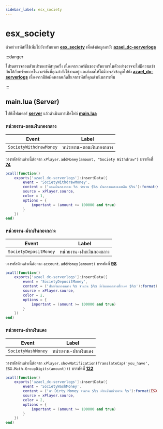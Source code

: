 ```yaml
---
sidebar_label: esx_society
---
```


# esx_society

ตัวอย่างรหัสที่ใช้เพิ่มไปยังทรัพยากร **[esx_society](https://github.com/esx-framework/esx_society)** เพื่อส่งข้อมูลมายัง **[azael_dc-serverlogs](../../)**

:::danger

โปรดตรวจสอบตัวแปรของรหัสทุกครั้ง เนื่องจากเวอร์ชันของทรัพยากรในตัวอย่างอาจจะไม่มีความเข้ากันได้กับทรัพยากรในเวอร์ชันที่คุณกำลังใช้งานอยู่ และส่งผลให้ไม่มีการส่งข้อมูลไปยัง **[azael_dc-serverlogs](../../)** เนื่องจากมีข้อผิดพลาดเกิดขึ้นจากรหัสที่คุณดำเนินการเพิ่ม

:::

## main.lua (Server)

ไปยังโฟลเดอร์ **[server](https://github.com/esx-framework/esx_society/tree/main/server)** แล้วดำเนินการเปิดไฟล์ **[main.lua](https://github.com/esx-framework/esx_society/blob/main/server/main.lua)**

### หน่วยงาน-ถอนเงินกองกลาง

| Event                                  | Label
|----------------------------------------|----------------------------------------
| `SocietyWithdrawMoney`                 | หน่วยงาน-ถอนเงินกองกลาง

วางรหัสด้านล่างนี้ต่อจาก `xPlayer.addMoney(amount, "Society Withdraw")` บรรทัดที่ **[74](https://github.com/esx-framework/esx_society/blob/main/server/main.lua#L74)**

```lua
pcall(function()
	exports['azael_dc-serverlogs']:insertData({
		event = 'SocietyWithdrawMoney',
		content = ('ถอนเงิน​กองกลาง %s จำนวน $%s เงินกองกลางคงเหลือ $%s'):format(society.account, ESX.Math.GroupDigits(amount), ESX.Math.GroupDigits(account.money - amount)),
		source = xPlayer.source,
		color = 1,
		options = {
			important = (amount >= 100000 and true)
		}
	})
end)
```

### หน่วยงาน-ฝากเงินกองกลาง

| Event                                  | Label
|----------------------------------------|----------------------------------------
| `SocietyDepositMoney`                  | หน่วยงาน-ฝากเงินกองกลาง

วางรหัสด้านล่างนี้ต่อจาก `account.addMoney(amount)` บรรทัดที่ **[98](https://github.com/esx-framework/esx_society/blob/main/server/main.lua#L98)**

```lua
pcall(function()
	exports['azael_dc-serverlogs']:insertData({
		event = 'SocietyDepositMoney',
		content = ('ฝากเงิน​กองกลาง %s จำนวน $%s มีเงินกองกลางทั้งหมด $%s'):format(society.account, ESX.Math.GroupDigits(amount), ESX.Math.GroupDigits(account.money + amount)),
		source = xPlayer.source,
		color = 2,
		options = {
			important = (amount >= 100000 and true)
		}
	})
end)
```

### หน่วยงาน-ฝากเงินแดง

| Event                                  | Label
|----------------------------------------|----------------------------------------
| `SocietyWashMoney`                     | หน่วยงาน-ฝากเงินแดง

วางรหัสด้านล่างนี้ต่อจาก `xPlayer.showNotification(TranslateCap('you_have', ESX.Math.GroupDigits(amount)))` บรรทัดที่ **[122](https://github.com/esx-framework/esx_society/blob/main/server/main.lua#L122)**

```lua
pcall(function()
	exports['azael_dc-serverlogs']:insertData({
		event = 'SocietyWashMoney',
		content = ('นำ Dirty Money จำนวน $%s ฝากเข้าหน่วยงาน %s'):format(ESX.Math.GroupDigits(amount), society),
		source = xPlayer.source,
		color = 2,
		options = {
			important = (amount >= 100000 and true)
		}
	})
end)
```
